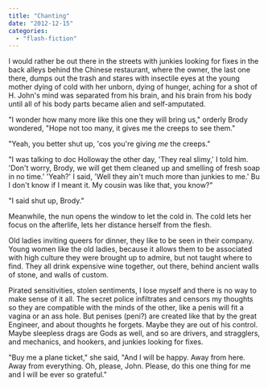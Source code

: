 ```yaml
---
title: "Chanting"
date: "2012-12-15"
categories: 
  - "flash-fiction"
---
```


I would rather be out there in the streets with junkies looking for fixes in the back alleys behind the Chinese restaurant, where the owner, the last one there, dumps out the trash and stares with insectile eyes at the young mother dying of cold with her unborn, dying of hunger, aching for a shot of H. John's mind was separated from his brain, and his brain from his body until all of his body parts became alien and self-amputated.

"I wonder how many more like this one they will bring us," orderly Brody wondered, "Hope not too many, it gives me the creeps to see them."

"Yeah, you better shut up, 'cos you're giving _me_ the creeps."

"I was talking to doc Holloway the other day, 'They real slimy,' I told him. 'Don't worry, Brody, we will get them cleaned up and smelling of fresh soap in no time.' 'Yeah?' I said, 'Well they ain't much more than junkies to me.' Bu I don't know if I meant it. My cousin was like that, you know?"

"I said shut up, Brody."

Meanwhile, the nun opens the window to let the cold in. The cold lets her focus on the afterlife, lets her distance herself from the flesh.

Old ladies inviting queers for dinner, they like to be seen in their company. Young women like the old ladies, because it allows them to be associated with high culture they were brought up to admire, but not taught where to find. They all drink expensive wine together, out there, behind ancient walls of stone, and walls of custom.

Pirated sensitivities, stolen sentiments, I lose myself and there is no way to make sense of it all. The secret police infiltrates and censors my thoughts so they are compatible with the minds of the other, like a penis will fit a vagina or an ass hole. But penises (peni?) are created like that by the great Engineer, and about thoughts he forgets. Maybe they are out of his control. Maybe sleepless drags are Gods as well, and so are drivers, and stragglers, and mechanics, and hookers, and junkies looking for fixes.

"Buy me a plane ticket," she said, "And I will be happy. Away from here. Away from everything. Oh, please, John. Please, do this one thing for me and I will be ever so grateful."
